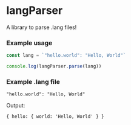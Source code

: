 # langParser
A library to parse .lang files!

### Example usage

```js
const lang = `"hello.world": "Hello, World"`

console.log(langParser.parse(lang))
```

### Example .lang file

```
"hello.world": "Hello, World"
```

Output:

```
{ hello: { world: 'Hello, World' } }
```
